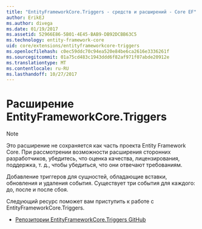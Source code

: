 ```yaml
---
title: "EntityFrameworkCore.Triggers - средств и расширений - Core EF"
author: ErikEJ
ms.author: divega
ms.date: 01/19/2017
ms.assetid: 52966E86-5B01-4E45-BAB9-DB92DCBB63C5
ms.technology: entity-framework-core
uid: core/extensions/entityframeworkcore-triggers
ms.openlocfilehash: c0ec59ddc70c94ea520e84be6ca2616e3336261f
ms.sourcegitcommit: 01a75cd483c1943ddd6f82af971f07abde20912e
ms.translationtype: MT
ms.contentlocale: ru-RU
ms.lasthandoff: 10/27/2017
---
```

# <a name="entityframeworkcoretriggers-extension"></a>Расширение EntityFrameworkCore.Triggers

> [!NOTE]  
> Это расширение не сохраняется как часть проекта Entity Framework Core. При рассмотрении возможности расширения сторонних разработчиков, убедитесь, что оценка качества, лицензирования, поддержка, т. д., чтобы убедиться, что они отвечают требованиям.

Добавление триггеров для сущностей, обладающие вставки, обновления и удаления события. Существует три события для каждого: до, после и после сбоя.

Следующий ресурс поможет вам приступить к работе с EntityFrameworkCore.Triggers.
* [Репозитории EntityFrameworkCore.Triggers GitHub](https://github.com/NickStrupat/EntityFramework.Triggers/)
